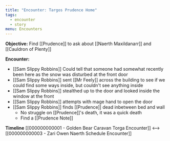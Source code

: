 ```yaml
---
title: "Encounter: Targos Prudence Home"
tags:
  - encounter
  - story
menu: Encounters
---
```

**Objective:** Find [[Prudence]] to ask about [[Naerth Maxildanarr]] and [[Cauldron of Plenty]]

**Encounter:**
* [[Sam Slippy Robbins]] Could tell that someone had somewhat recently been here as the snow was disturbed at the front door
* [[Sam Slippy Robbins]] sent [[Mr Feely]] across the building to see if we could find some ways inside, but couldn't see anything inside
* [[Sam Slippy Robbins]] stealthed up to the door and looked inside the window at the front
* [[Sam Slippy Robbins]] attempts with mage hand to open the door
* [[Sam Slippy Robbins]] finds [[Prudence]] dead inbetween bed and wall
    * No struggle on [[Prudence]]'s death, it was a quick death
    * Find a [[Prudence Note]]

**Timeline**
[[000000000001 - Golden Bear Caravan Torga Encounter]] <--> [[000000000003 - Zari Owen Naerth Schedule Encounter]]
